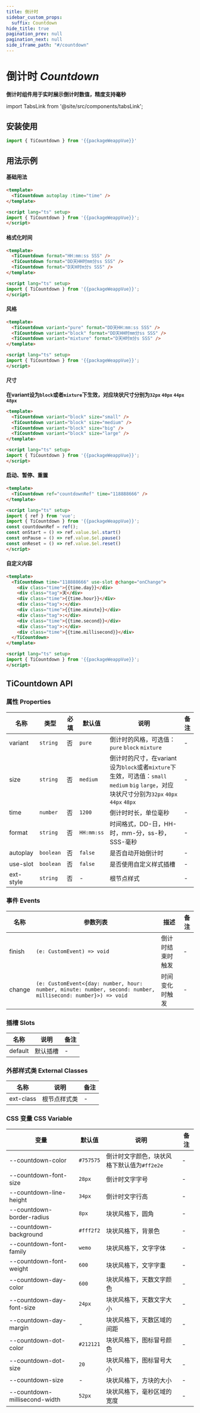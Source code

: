 ```yaml
---
title: 倒计时
sidebar_custom_props:
  suffix: Countdown
hide_title: true
pagination_prev: null
pagination_next: null
side_iframe_path: "#/countdown"
---
```


# 倒计时 _Countdown_
**倒计时组件用于实时展示倒计时数值，精度支持毫秒**

import TabsLink from '@site/src/components/tabsLink';

<TabsLink id="ticountdown-api" />

## 安装使用
```typescript showLineNumbers
import { TiCountdown } from '{{packageWeappVue}}'
```

## 用法示例

#### 基础用法
```html showLineNumbers
<template>
  <TiCountdown autoplay :time="time" />
</template>

<script lang="ts" setup>
import { TiCountdown } from '{{packageWeappVue}}';
</script>
```
#### 格式化时间
```html showLineNumbers
<template>
  <TiCountdown format="HH:mm:ss SSS" />
  <TiCountdown format="DD天HH时mm分ss SSS" />
  <TiCountdown format="D天H时m分s SSS" />
</template>

<script lang="ts" setup>
import { TiCountdown } from '{{packageWeappVue}}';
</script>
```

#### 风格
```html showLineNumbers
<template>
  <TiCountdown variant="pure" format="DD天HH:mm:ss SSS" />
  <TiCountdown variant="block" format="DD天HH时mm分ss SSS" />
  <TiCountdown variant="mixture" format="D天H时m分s SSS" />
</template>

<script lang="ts" setup>
import { TiCountdown } from '{{packageWeappVue}}';
</script>
```


#### 尺寸
**在variant设为`block`或者`mixture`下生效，对应块状尺寸分别为`32px` `40px` `44px` `48px`**
```html showLineNumbers
<template>
  <TiCountdown variant="block" size="small" />
  <TiCountdown variant="block" size="medium" />
  <TiCountdown variant="block" size="big" />
  <TiCountdown variant="block" size="large" />
</template>

<script lang="ts" setup>
import { TiCountdown } from '{{packageWeappVue}}';
</script>
```
#### 启动、暂停、重置
```html showLineNumbers
<template>
  <TiCountdown ref="countdownRef" time="118888666" />
</template>

<script lang="ts" setup>
import { ref } from 'vue';
import { TiCountdown } from '{{packageWeappVue}}';
const countdownRef = ref();
const onStart = () => ref.value.$el.start()
const onPause = () => ref.value.$el.pause()
const onReset = () => ref.value.$el.reset()
</script>
```

#### 自定义内容
```html showLineNumbers
<template>
  <TiCountdown time="118888666" use-slot @change="onChange">
    <div class="time">{{time.day}}</div>
    <div class="tag">天</div>
    <div class="time">{{time.hour}}</div>
    <div class="tag">:</div>
    <div class="time">{{time.minute}}</div>
    <div class="tag">:</div>
    <div class="time">{{time.second}}</div>
    <div class="tag">:</div>
    <div class="time">{{time.millisecond}}</div>
  </TiCountdown>
</template>

<script lang="ts" setup>
import { TiCountdown } from '{{packageWeappVue}}';
</script>
```
## TiCountdown API
### 属性 **Properties**

| 名称     | 类型      | 必填 | 默认值     | 说明                                           | 备注 |
| -------- | --------- | ---- | ---------- | ---------------------------------------------- | ---- |
| variant  | `string`  | 否   | `pure`     | 倒计时的风格，可选值：`pure` `block` `mixture`                                                                                               | -    |
| size     | `string`  | 否   | `medium`   | 倒计时的尺寸，在variant设为`block`或者`mixture`下生效，可选值：`small` `medium` `big` `large`，对应块状尺寸分别为`32px` `40px` `44px` `48px` | -    |
| time     | `number`  | 否   | `1200`     | 倒计时时长，单位毫秒                           | -    |
| format   | `string`  | 否   | `HH:mm:ss` | 时间格式，DD-日，HH-时，mm-分，ss-秒，SSS-毫秒 | -    |
| autoplay | `boolean` | 否   | `false`    | 是否自动开始倒计时                             | -    |
| use-slot  | `boolean` | 否   | `false`    | 是否使用自定义样式插槽                         | -    |
| ext-style | `string`  | 否   | -          | 根节点样式                                     | -    |


### 事件 **Events**

| 名称     | 参数列表                                                                                               | 描述             | 备注 |
| -------- | ------------------------------------------------------------------------------------------------------ | ---------------- | ---- |
| finish | `(e: CustomEvent) => void`                                                                                   | 倒计时结束时触发 | -    |
| change | `(e: CustomEvent<{day: number, hour: number, minute: number, second: number, millisecond: number}>) => void` | 时间变化时触发   | -    |

### 插槽 **Slots**

| 名称    | 说明     | 备注 |
| ------- | -------- | ---- |
| default | 默认插槽 | -    |

### 外部样式类 **External Classes**

| 名称     | 说明         | 备注 |
| -------- | ------------ | ---- |
| ext-class | 根节点样式类 | -    |


### CSS 变量 **CSS Variable**
| 变量                          | 默认值    | 说明                       | 备注 |
| ----------------------------- | --------- | -------------------------- | ---- |
| --countdown-color             | `#757575` | 倒计时文字颜色，块状风格下默认值为`#ff2e2e` | -    |
| --countdown-font-size         | `28px`    | 倒计时文字字号             | -    |
| --countdown-line-height       | `34px`    | 倒计时文字行高             | -    |
| --countdown-border-radius     | `8px`     | 块状风格下，圆角           | -    |
| --countdown-background        | `#fff2f2` | 块状风格下，背景色         | -    |
| --countdown-font-family       | `wemo`    | 块状风格下，文字字体       | -    |
| --countdown-font-weight       | `600`     | 块状风格下，文字字重       | -    |
| --countdown-day-color         | `600`     | 块状风格下，天数文字颜色   | -    |
| --countdown-day-font-size     | `24px`    | 块状风格下，天数文字大小   | -    |
| --countdown-day-margin        | -         | 块状风格下，天数区域的间距 | -    |
| --countdown-dot-color         | `#212121` | 块状风格下，图标冒号颜色   | -    |
| --countdown-dot-size          | `20`      | 块状风格下，图标冒号大小   | -    |
| --countdown-size              | -         | 块状风格下，方块的大小     | -    |
| --countdown-millisecond-width | `52px`    | 块状风格下，毫秒区域的宽度 | -    |
